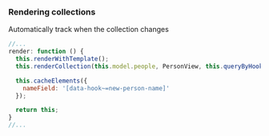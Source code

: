 ### Rendering collections

Automatically track when the collection changes

```javascript
//...
render: function () {
  this.renderWithTemplate();
  this.renderCollection(this.model.people, PersonView, this.queryByHook('people'));

  this.cacheElements({
    nameField: '[data-hook~=new-person-name]'
  });

  return this;
}
//...
```
